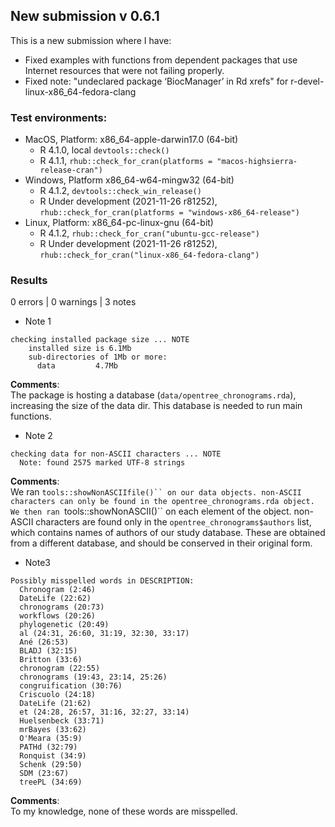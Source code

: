 ## New submission v 0.6.1
This is a new submission where I have:

* Fixed examples with functions from dependent packages that use Internet resources that were not failing properly.
* Fixed note: "undeclared package ‘BiocManager’ in Rd xrefs" for r-devel-linux-x86_64-fedora-clang

### Test environments:

- MacOS, Platform: x86_64-apple-darwin17.0 (64-bit)
  - R 4.1.0, local `devtools::check()`
  - R 4.1.1, `rhub::check_for_cran(platforms = "macos-highsierra-release-cran")`
- Windows, Platform x86_64-w64-mingw32 (64-bit)
  - R 4.1.2, `devtools::check_win_release()`
  - R Under development (2021-11-26 r81252), `rhub::check_for_cran(platforms = "windows-x86_64-release")`
- Linux, Platform: x86_64-pc-linux-gnu (64-bit)
  - R 4.1.2, `rhub::check_for_cran("ubuntu-gcc-release")`
  - R Under development (2021-11-26 r81252), `rhub::check_for_cran("linux-x86_64-fedora-clang")`

### Results
0 errors | 0 warnings | 3 notes

* Note 1

```
checking installed package size ... NOTE
    installed size is 6.1Mb
    sub-directories of 1Mb or more:
      data         4.7Mb
```
**Comments**: <br/>
The package is hosting a database (`data/opentree_chronograms.rda`), increasing the size of the data dir. This database is needed to run main functions.

* Note 2

```
checking data for non-ASCII characters ... NOTE
  Note: found 2575 marked UTF-8 strings
```

**Comments**: <br/>
We ran `tools::showNonASCIIfile()`` on our data objects. non-ASCII characters can only be found in the opentree_chronograms.rda object. We then ran `tools::showNonASCII()`` on each element of the object. non-ASCII characters are found only in the `opentree_chronograms$authors` list, which contains names of authors of our study database. These are obtained from a different database, and should be conserved in their original form.

* Note3

```
Possibly misspelled words in DESCRIPTION:
  Chronogram (2:46)
  DateLife (22:62)
  chronograms (20:73)
  workflows (20:26)
  phylogenetic (20:49)
  al (24:31, 26:60, 31:19, 32:30, 33:17)
  Ané (26:53)
  BLADJ (32:15)
  Britton (33:6)
  chronogram (22:55)
  chronograms (19:43, 23:14, 25:26)
  congruification (30:76)
  Criscuolo (24:18)
  DateLife (21:62)
  et (24:28, 26:57, 31:16, 32:27, 33:14)
  Huelsenbeck (33:71)
  mrBayes (33:62)
  O'Meara (35:9)
  PATHd (32:79)
  Ronquist (34:9)
  Schenk (29:50)
  SDM (23:67)
  treePL (34:69)
```

**Comments**: <br/>
To my knowledge, none of these words are misspelled.
